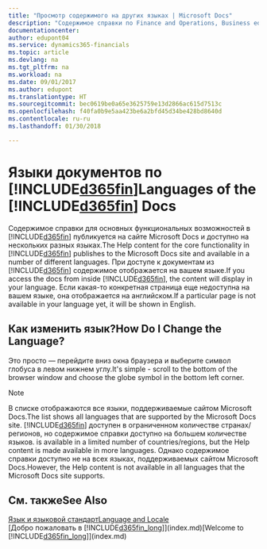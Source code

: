 ```yaml
---
title: "Просмотр содержимого на других языках | Microsoft Docs"
description: "Содержимое справки по Finance and Operations, Business edition можно просматривать на других языках."
documentationcenter: 
author: edupont04
ms.service: dynamics365-financials
ms.topic: article
ms.devlang: na
ms.tgt_pltfrm: na
ms.workload: na
ms.date: 09/01/2017
ms.author: edupont
ms.translationtype: HT
ms.sourcegitcommit: bec0619be0a65e3625759e13d2866ac615d7513c
ms.openlocfilehash: f40fa0b9e5aa423be6a2bfd45d34be428bd8640d
ms.contentlocale: ru-ru
ms.lasthandoff: 01/30/2018

---
```

# <a name="languages-of-the-included365finincludesd365finmdmd-docs"></a><span data-ttu-id="1e24b-103">Языки документов по [!INCLUDE[d365fin](includes/d365fin_md.md)]</span><span class="sxs-lookup"><span data-stu-id="1e24b-103">Languages of the [!INCLUDE[d365fin](includes/d365fin_md.md)] Docs</span></span>
<span data-ttu-id="1e24b-104">Содержимое справки для основных функциональных возможностей в [!INCLUDE[d365fin](includes/d365fin_md.md)] публикуется на сайте Microsoft Docs и доступно на нескольких разных языках.</span><span class="sxs-lookup"><span data-stu-id="1e24b-104">The Help content for the core functionality in [!INCLUDE[d365fin](includes/d365fin_md.md)] publishes to the Microsoft Docs site and available in a number of different languages.</span></span> <span data-ttu-id="1e24b-105">При доступе к документам из [!INCLUDE[d365fin](includes/d365fin_md.md)] содержимое отображается на вашем языке.</span><span class="sxs-lookup"><span data-stu-id="1e24b-105">If you access the docs from inside [!INCLUDE[d365fin](includes/d365fin_md.md)], the content will display in your language.</span></span> <span data-ttu-id="1e24b-106">Если какая-то конкретная страница еще недоступна на вашем языке, она отображается на английском.</span><span class="sxs-lookup"><span data-stu-id="1e24b-106">If a particular page is not available in your language yet, it will be shown in English.</span></span>

## <a name="how-do-i-change-the-language"></a><span data-ttu-id="1e24b-107">Как изменить язык?</span><span class="sxs-lookup"><span data-stu-id="1e24b-107">How Do I Change the Language?</span></span>
<span data-ttu-id="1e24b-108">Это просто — перейдите вниз окна браузера и выберите символ глобуса в левом нижнем углу.</span><span class="sxs-lookup"><span data-stu-id="1e24b-108">It's simple - scroll to the bottom of the browser window and choose the globe symbol in the bottom left corner.</span></span>

> [!NOTE]  
> <span data-ttu-id="1e24b-109">В списке отображаются все языки, поддерживаемые сайтом Microsoft Docs.</span><span class="sxs-lookup"><span data-stu-id="1e24b-109">The list shows all languages that are supported by the Microsoft Docs site.</span></span> [!INCLUDE[d365fin](includes/d365fin_md.md)]<span data-ttu-id="1e24b-110"> доступен в ограниченном количестве странах/регионов, но содержимое справки доступно на большем количестве языков.</span><span class="sxs-lookup"><span data-stu-id="1e24b-110"> is available in a limited number of countries/regions, but the Help content is made available in more languages.</span></span> <span data-ttu-id="1e24b-111">Однако содержимое справки доступно не на всех языках, поддерживаемых сайтом Microsoft Docs.</span><span class="sxs-lookup"><span data-stu-id="1e24b-111">However, the Help content is not available in all languages that the Microsoft Docs site supports.</span></span>

## <a name="see-also"></a><span data-ttu-id="1e24b-112">См. также</span><span class="sxs-lookup"><span data-stu-id="1e24b-112">See Also</span></span>
[<span data-ttu-id="1e24b-113">Язык и языковой стандарт</span><span class="sxs-lookup"><span data-stu-id="1e24b-113">Language and Locale</span></span>](about-locale-language.md)  
<span data-ttu-id="1e24b-114">[Добро пожаловать в [!INCLUDE[d365fin_long](includes/d365fin_long_md.md)]](index.md)</span><span class="sxs-lookup"><span data-stu-id="1e24b-114">[Welcome to [!INCLUDE[d365fin_long](includes/d365fin_long_md.md)]](index.md)</span></span>  


